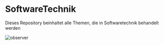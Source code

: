 # SoftwareTechnik
Dieses Repository beinhaltet alle Themen, die in Softwaretechnik behandelt werden

![observer](https://user-images.githubusercontent.com/80221159/234124124-6912c699-3e25-4722-b3c7-51933058e1f9.png)
